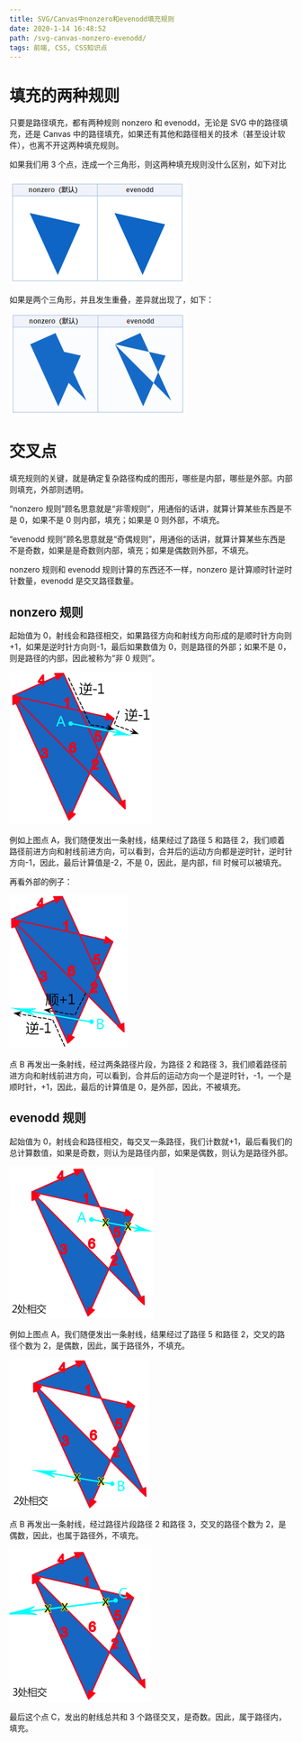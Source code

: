 ```yaml
---
title: SVG/Canvas中nonzero和evenodd填充规则
date: 2020-1-14 16:48:52
path: /svg-canvas-nonzero-evenodd/
tags: 前端, CSS, CSS知识点
---
```


# 填充的两种规则

只要是路径填充，都有两种规则 nonzero 和 evenodd，无论是 SVG 中的路径填充，还是 Canvas 中的路径填充，如果还有其他和路径相关的技术（甚至设计软件），也离不开这两种填充规则。

如果我们用 3 个点，连成一个三角形，则这两种填充规则没什么区别，如下对比

![](2020-01-14-16-50-54.png)

如果是两个三角形，并且发生重叠，差异就出现了，如下：

![](2020-01-14-16-51-17.png)

# 交叉点

填充规则的关键，就是确定复杂路径构成的图形，哪些是内部，哪些是外部。内部则填充，外部则透明。

“nonzero 规则”顾名思意就是“非零规则”，用通俗的话讲，就算计算某些东西是不是 0，如果不是 0 则内部，填充；如果是 0 则外部，不填充。

“evenodd 规则”顾名思意就是“奇偶规则”，用通俗的话讲，就算计算某些东西是不是奇数，如果是是奇数则内部，填充；如果是偶数则外部，不填充。

nonzero 规则和 evenodd 规则计算的东西还不一样，nonzero 是计算顺时针逆时针数量，evenodd 是交叉路径数量。

## nonzero 规则

起始值为 0，射线会和路径相交，如果路径方向和射线方向形成的是顺时针方向则+1，如果是逆时针方向则-1，最后如果数值为 0，则是路径的外部；如果不是 0，则是路径的内部，因此被称为“非 0 规则”。

![](2020-01-14-16-52-41.png)

例如上图点 A，我们随便发出一条射线，结果经过了路径 5 和路径 2，我们顺着路径前进方向和射线前进方向，可以看到，合并后的运动方向都是逆时针，逆时针方向-1，因此，最后计算值是-2，不是 0，因此，是内部，fill 时候可以被填充。

再看外部的例子：

![](2020-01-14-16-53-41.png)

点 B 再发出一条射线，经过两条路径片段，为路径 2 和路径 3，我们顺着路径前进方向和射线前进方向，可以看到，合并后的运动方向一个是逆时针，-1，一个是顺时针，+1，因此，最后的计算值是 0，是外部，因此，不被填充。

## evenodd 规则

起始值为 0，射线会和路径相交，每交叉一条路径，我们计数就+1，最后看我们的总计算数值，如果是奇数，则认为是路径内部，如果是偶数，则认为是路径外部。

![](2020-01-14-16-55-04.png)

例如上图点 A，我们随便发出一条射线，结果经过了路径 5 和路径 2，交叉的路径个数为 2，是偶数，因此，属于路径外，不填充。

![](2020-01-14-16-55-22.png)

点 B 再发出一条射线，经过路径片段路径 2 和路径 3，交叉的路径个数为 2，是偶数，因此，也属于路径外，不填充。

![](2020-01-14-16-56-50.png)

最后这个点 C，发出的射线总共和 3 个路径交叉，是奇数。因此，属于路径内，填充。
